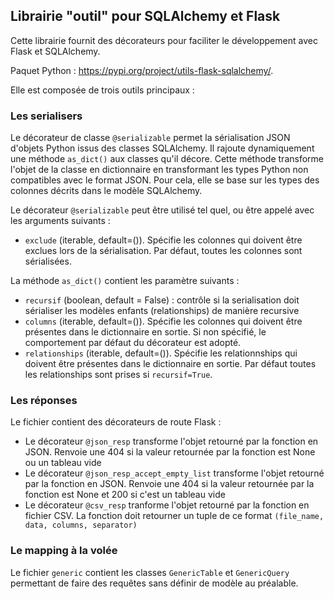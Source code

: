 ## Librairie "outil" pour SQLAlchemy et Flask

Cette librairie fournit des décorateurs pour faciliter le développement avec Flask et SQLAlchemy. 

Paquet Python : https://pypi.org/project/utils-flask-sqlalchemy/.

Elle est composée de trois outils principaux :

### Les serialisers

Le décorateur de classe ``@serializable`` permet la sérialisation JSON d'objets Python issus des classes SQLAlchemy. Il rajoute dynamiquement une méthode ``as_dict()`` aux classes qu'il décore. Cette méthode transforme l'objet de la classe en dictionnaire en transformant les types Python non compatibles avec le format JSON. Pour cela, elle se base sur les types des colonnes décrits dans le modèle SQLAlchemy.

Le décorateur ``@serializable`` peut être utilisé tel quel, ou être appelé avec les arguments suivants :

- ``exclude`` (iterable, default=()). Spécifie les colonnes qui doivent être exclues lors de la sérialisation. Par défaut, toutes les colonnes sont sérialisées.
  
La méthode ``as_dict()`` contient les paramètre suivants :

- ``recursif`` (boolean, default = False) : contrôle si la serialisation doit sérialiser les modèles enfants (relationships) de manière recursive
- ``columns`` (iterable, default=()). Spécifie les colonnes qui doivent être présentes dans le dictionnaire en sortie. Si non spécifié, le comportement par défaut du décorateur est adopté.
- ``relationships`` (iterable, default=()). Spécifie les relationnships qui doivent être présentes dans le dictionnaire en sortie. Par défaut toutes les relationships sont prises si ``recursif=True``.

### Les réponses

Le fichier contient des décorateurs de route Flask :

- Le décorateur ``@json_resp`` transforme l'objet retourné par la fonction en JSON. Renvoie une 404 si la valeur retournée par la fonction est None ou un tableau vide
- Le décorateur ``@json_resp_accept_empty_list`` transforme l'objet retourné par la fonction en JSON. Renvoie  une 404 si la valeur retournée par la fonction est None et 200 si c'est un tableau vide
- Le décorateur ``@csv_resp`` tranforme l'objet retourné par la fonction en fichier CSV. La fonction doit retourner un tuple de ce format ``(file_name, data, columns, separator)``

### Le mapping à la volée

Le fichier ``generic`` contient les classes ``GenericTable`` et ``GenericQuery`` permettant de faire des requêtes sans définir de modèle au préalable.
